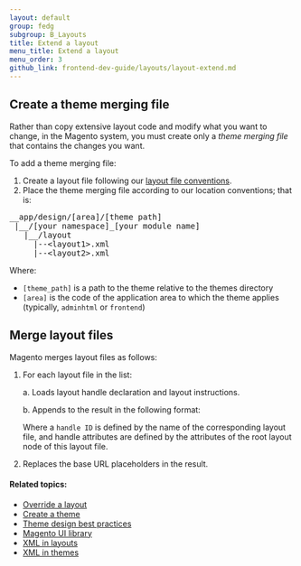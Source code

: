 ```yaml
---
layout: default
group: fedg
subgroup: B_Layouts
title: Extend a layout
menu_title: Extend a layout
menu_order: 3
github_link: frontend-dev-guide/layouts/layout-extend.md
---
```


<h2 id="fedg_layout_extend_merge">Create a theme merging file</h2>

Rather than copy extensive layout code and modify what you want to change, in the Magento system, you must create only a *theme merging file* that contains the changes you want.

To add a theme merging file:

1.	Create a layout file following our <a href="{{ site.gdeurl }}frontend-dev-guide/themes/theme-general.html#layout_conventions">layout file conventions</a>.
2.	Place the theme merging file according to our location conventions; that is:

<pre>__app/design/[area]/[theme path]
 |__/[your namespace]_[your module name]
   |__/layout
     |--&lt;layout1>.xml
     |--&lt;layout2>.xml</pre>

Where:

*	`[theme_path]` is a path to the theme relative to the themes directory
*	`[area]` is the code of the application area to which the theme applies (typically, `adminhtml` or `frontend`)

<h2 id="fedg_layout_extend_merge">Merge layout files</h2>

Magento merges layout files as follows:

1.	For each layout file in the list:

	a.	Loads layout handle declaration and layout instructions.

	b.	Appends to the result in the following format:

	<script src="https://gist.github.com/xcomSteveJohnson/6c2e7a15fba5d8f14fad.js"></script>

	Where a `handle ID` is defined by the name of the corresponding layout file, and handle attributes are defined by the attributes of the root layout node of this layout file.

2.	Replaces the base URL placeholders in the result.


#### Related topics:

*	<a href="{{ site.gdeurl }}frontend-dev-guide/layouts/layout-override.html">Override a layout</a>
*	<a href="{{ site.gdeurl }}frontend-dev-guide/themes/theme-create.html">Create a theme</a>
*	<a href="{{ site.gdeurl }}frontend-dev-guide/responsive-web-design/theme-best-practices.html">Theme design best practices</a>
*	<a href="{{ site.gdeurl }}frontend-dev-guide/css-topics/theme-ui-lib.html">Magento UI library</a>
*	<a href="{{ site.gdeurl }}frontend-dev-guide/layouts/layout-xml.html">XML in layouts</a>
*	<a href="{{ site.gdeurl }}frontend-dev-guide/layouts/theme-xml.html">XML in themes</a>